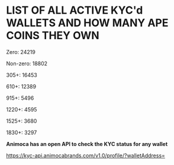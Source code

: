 # LIST OF ALL ACTIVE KYC'd WALLETS AND HOW MANY APE COINS THEY OWN

Zero: 24219

Non-zero: 18802

305+: 16453

610+: 12389

915+: 5496

1220+: 4595

1525+: 3680

1830+: 3297

**Animoca has an open API to check the KYC status for any wallet**

https://kyc-api.animocabrands.com/v1.0/profile/?walletAddress=